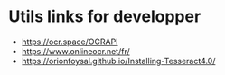 # Utils links for developper
 * https://ocr.space/OCRAPI 
 * https://www.onlineocr.net/fr/
 * https://orionfoysal.github.io/Installing-Tesseract4.0/
